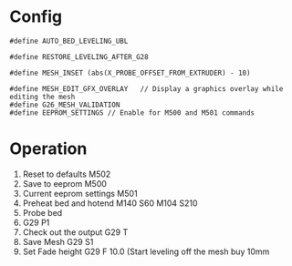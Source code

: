 # Config
```
#define AUTO_BED_LEVELING_UBL

#define RESTORE_LEVELING_AFTER_G28

#define MESH_INSET (abs(X_PROBE_OFFSET_FROM_EXTRUDER) - 10)

#define MESH_EDIT_GFX_OVERLAY   // Display a graphics overlay while editing the mesh
#define G26_MESH_VALIDATION
#define EEPROM_SETTINGS // Enable for M500 and M501 commands
```

# Operation
1. Reset to defaults
  M502
2. Save to eeprom
  M500
 3. Current eeprom settings
 M501
 4. Preheat bed and hotend
  M140 S60
  M104 S210
3. Probe bed
4. G29 P1
5. Check out the output
  G29 T
7. Save Mesh
 G29 S1
 8. Set Fade height
  G29 F 10.0 (Start leveling off the mesh buy 10mm
<!--stackedit_data:
eyJoaXN0b3J5IjpbLTE0ODc4MjI3NzcsMTM4OTk0MzIzNSw4Mz
QyMDQyOTYsLTEyMzY4MzkxODQsLTk3NTgxMzE3Ml19
-->